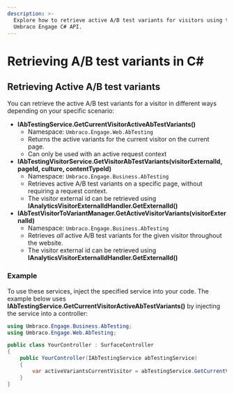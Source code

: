 ```yaml
---
description: >-
  Explore how to retrieve active A/B test variants for visitors using the
  Umbraco Engage C# API.
---
```


# Retrieving A/B test variants in C\#

## Retrieving Active A/B test variants

You can retrieve the active A/B test variants for a visitor in different ways depending on your specific scenario:

* **IAbTestingService.GetCurrentVisitorActiveAbTestVariants()**
  * Namespace: `Umbraco.Engage.Web.AbTesting`
  * Returns the active variants for the current visitor on the current page.
  * Can only be used with an active request context
* **IAbTestingVisitorService.GetVisitorAbTestVariants(visitorExternalId, pageId, culture, contentTypeId)**
  * Namespace: `Umbraco.Engage.Business.AbTesting`
  * Retrieves active A/B test variants on a specific page, without requiring a request context.
  * The visitor external id can be retrieved using **IAnalyticsVisitorExternalIdHandler.GetExternalId()**
* **IAbTestVisitorToVariantManager.GetActiveVisitorVariants(visitorExternalId)**
  * Namespace: `Umbraco.Engage.Business.AbTesting`
  * Retrieves _all_ active A/B test variants for the given visitor throughout the website.
  * The visitor external id can be retrieved using **IAnalyticsVisitorExternalIdHandler.GetExternalId()**

### Example

To use these services, inject the specified service into your code. The example below uses **IAbTestingService.GetCurrentVisitorActiveAbTestVariants()** by injecting the service into a controller:

```cs
using Umbraco.Engage.Business.AbTesting;
using Umbraco.Engage.Web.AbTesting;

public class YourController : SurfaceController
{
    public YourController(IAbTestingService abTestingService)
    {
        var activeVariantsCurrentVisitor = abTestingService.GetCurrentVisitorActiveAbTestVariants();
    }
}
```
